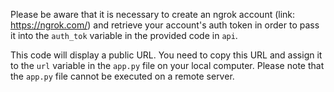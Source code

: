Please be aware that it is necessary to create an ngrok account (link: https://ngrok.com/) and retrieve your account's auth token in order to pass it into the `auth_tok` variable in the provided code in `api`.

This code will display a public URL. You need to copy this URL and assign it to the `url` variable in the `app.py` file on your local computer. Please note that the `app.py` file cannot be executed on a remote server.